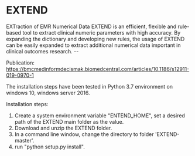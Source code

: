 # EXTEND
EXTraction of EMR Numerical Data
EXTEND is an efficient, flexible and rule-based tool to extract clinical numeric parameters with high accuracy. By expanding the dictionary and developing new rules, the usage of EXTEND can be easily expanded to extract additional numerical data important in clinical outcomes research. --

Publication: https://bmcmedinformdecismak.biomedcentral.com/articles/10.1186/s12911-019-0970-1

The installation steps have been tested in Python 3.7 environment on windows 10, windows server 2016. 

Installation steps:
1. Create a system environment variable "ENTEND_HOME", set a desired path of the EXTEND main folder as the value.
2. Download and unzip the EXTEND folder.
3. In a command line window, change the directory to folder 'EXTEND-master'.
4. run "python setup.py install".
